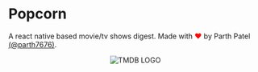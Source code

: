 # Popcorn
A react native based movie/tv shows digest.
Made with <span style="color: #fc0707;">&hearts;</span> by Parth Patel [(@parth7676)](https://github.com/parth7676).

<p align="center">
  <img src="https://www.themoviedb.org/assets/1/v4/logos/293x302-powered-by-square-green-3ee4814bb59d8260d51efdd7c124383540fc04ca27d23eaea3a8c87bfa0f388d.png" alt="TMDB LOGO">
</p>
